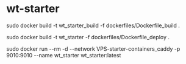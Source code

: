 # wt-starter


sudo docker build -t wt_starter_build -f dockerfiles/Dockerfile_build .

sudo docker build -t wt_starter -f dockerfiles/Dockerfile_deploy .

sudo docker run --rm -d --network VPS-starter-containers_caddy -p 9010:9010 --name wt_starter wt_starter:latest